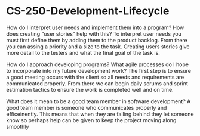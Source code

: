 # CS-250-Development-Lifecycle

How do I interpret user needs and implement them into a program? How does creating “user stories” help with this?
To interpret user needs you must first define them by adding them to the product backlog. From there you can assing a priority and a size to the task. Creating users stories give more detail to the testers and what the final goal of the task is.

How do I approach developing programs? What agile processes do I hope to incorporate into my future development work?
The first step is to ensure a good meeting occurs with the client so all needs and requirements are communicated properly. From there we can begin daily scrums and sprint estimation tactics to ensure the work is completed well and on time.

What does it mean to be a good team member in software development?
A good team member is someone who communicates properly and efficeinently. This means that when they are falling behind they let someone know so perhaps help can be given to keep the project moving along smoothly
